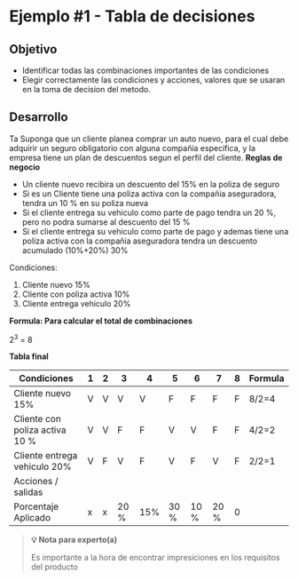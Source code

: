 # Ejemplo #1 - Tabla de decisiones

## Objetivo

* Identificar todas las combinaciones importantes de las condiciones
* Elegir correctamente las condiciones y acciones, valores que se usaran en la toma de decision del metodo.

## Desarrollo


Ta
Suponga que un cliente planea comprar un auto nuevo, para el cual debe adquirir un seguro obligatorio con alguna compañia especifica, y la empresa tiene un plan de descuentos segun el perfil del cliente.
<b>Reglas de negocio</b>
<ul>

<li>Un cliente nuevo recibira un descuento del 15% en la poliza de seguro </li>

<li>Si es un Cliente  tiene una poliza activa con la compañia aseguradora, tendra un 10 % en su poliza nueva </li>
	
<li>Si el cliente entrega su vehiculo como parte de pago tendra un 20 %, pero no podra sumarse al descuento del 15 % </li>

<li>Si el cliente entrega su vehiculo como parte de pago y ademas tiene una poliza activa con la compañia aseguradora tendra un descuento acumulado (10%+20%) 30%  </li>

</ul>

Condiciones: 

<ol>
<li> Cliente nuevo 15% </li>
<li> Cliente con poliza activa 10% </li>
<li> Cliente entrega vehiculo 20% </li>

</ol>

<b> Formula: Para calcular el total de combinaciones</b>

2<sup>3</sup> = 8

<b> Tabla final</b>


<table class="tg">
<thead>
  <tr>
    <th class="tg-0pky"><span style="font-weight:bold">Condiciones</span></th>
    <th class="tg-0pky">1</th>
    <th class="tg-0pky">2</th>
    <th class="tg-0pky">3</th>
    <th class="tg-0pky">4</th>
    <th class="tg-0pky">5</th>
    <th class="tg-0pky">6</th>
    <th class="tg-0pky">7</th>
    <th class="tg-0pky">8</th>
    <th class="tg-0lax"><span style="font-weight:bold">Formula</span></th>
  </tr>
</thead>
<tbody>
  <tr>
    <td class="tg-0pky">Cliente nuevo 15%</td>
    <td class="tg-0pky">V</td>
    <td class="tg-0pky">V</td>
    <td class="tg-0pky">V</td>
    <td class="tg-0pky">V</td>
    <td class="tg-0pky">F</td>
    <td class="tg-0pky">F</td>
    <td class="tg-0pky">F</td>
    <td class="tg-0pky">F</td>
    <td class="tg-0lax">8/2=4</td>
  </tr>
  <tr>
    <td class="tg-0pky">Cliente con poliza activa 10 %</td>
    <td class="tg-0pky">V</td>
    <td class="tg-0pky">V</td>
    <td class="tg-0pky">F</td>
    <td class="tg-0pky">F</td>
    <td class="tg-0pky">V</td>
    <td class="tg-0pky">V</td>
    <td class="tg-0pky">F</td>
    <td class="tg-0pky">F</td>
    <td class="tg-0lax">4/2=2</td>
  </tr>
  <tr>
    <td class="tg-0pky">Cliente entrega vehiculo 20%</td>
    <td class="tg-0pky">V</td>
    <td class="tg-0pky">F</td>
    <td class="tg-0pky">V</td>
    <td class="tg-0pky">F</td>
    <td class="tg-0pky">V</td>
    <td class="tg-0pky">F</td>
    <td class="tg-0pky">V</td>
    <td class="tg-0pky">F</td>
    <td class="tg-0lax">2/2=1</td>
  </tr>
  <tr>
    <td class="tg-0lax">Acciones / salidas</td>
    <td class="tg-0lax"></td>
    <td class="tg-0lax"></td>
    <td class="tg-0lax"></td>
    <td class="tg-0lax"></td>
    <td class="tg-0lax"></td>
    <td class="tg-0lax"></td>
    <td class="tg-0lax"></td>
    <td class="tg-0lax"></td>
    <td class="tg-0lax"></td>
  </tr>
  <tr>
    <td class="tg-0lax">Porcentaje Aplicado</td>
    <td class="tg-0lax">x</td>
    <td class="tg-0lax">x</td>
    <td class="tg-0lax">20 %</td>
    <td class="tg-0lax">15%</td>
    <td class="tg-0lax">30 %</td>
    <td class="tg-0lax">10 %</td>
    <td class="tg-0lax">20 %</td>
    <td class="tg-0lax">0</td>
    <td class="tg-0lax"></td>
  </tr>
</tbody>
</table>



>**💡 Nota para experto(a)**
>
> Es importante a la hora de encontrar impresiciones en los requisitos del producto


